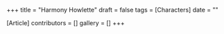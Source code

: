 +++
title = "Harmony Howlette"
draft = false
tags = [Characters]
date = ""

[Article]
contributors = []
gallery = []
+++